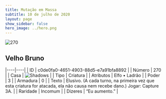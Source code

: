 ```yaml
---
title: Mutação em Massa
subtitle: 10 de julho de 2020
layout: page
show_sidebar: false
hero_image: ../hero.png
---
```


![270](https://cdn.keyforgegame.com/media/card_front/pt/479_270_7M48G5WCGGX9_pt.png)

## Velho Bruno

|----|----|
| ID | c0de0fa0-4651-4903-88d5-e7a91bfa8892 |
| Número | 270 |
| Casa | ![Shadows](https://archonarcana.com/images/thumb/e/ee/Shadows.png/22px-Shadows.png "Sombras") |
| Tipo | Criatura |
| Atributos | Elfo • Ladrão |
| Poder | 3 |
| Armadura | 0 |
| Texto | Elusivo. (A cada turno, na primeira vez que esta criatura for atacada, ela não causa nem recebe dano.) Jogar: Capture 3A. |
| Raridade | Incomum |
| Dizeres | “Eu aumento.” |
